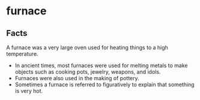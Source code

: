 # furnace

## Facts

A furnace was a very large oven used for heating things to a high temperature.

* In ancient times, most furnaces were used for melting metals to make objects such as  cooking pots, jewelry, weapons, and idols.
* Furnaces were also used in the making of pottery.
* Sometimes a furnace is referred to figuratively to explain that something is very hot.